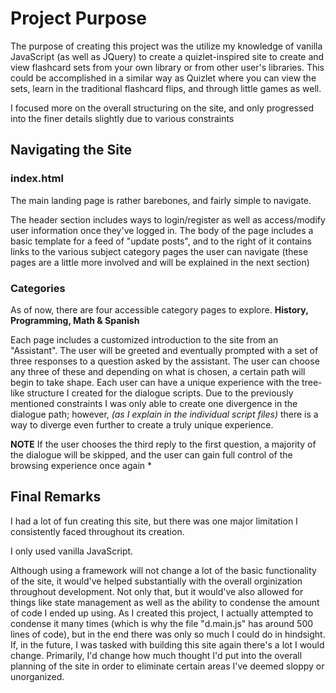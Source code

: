 # Project Purpose

The purpose of creating this project was the utilize my knowledge of vanilla JavaScript (as well as JQuery) to create a quizlet-inspired site to create and view flashcard sets from your own library or from other user's libraries.  This could be accomplished in a similar way as Quizlet where you can view the sets, learn in the traditional flashcard flips, and through little games as well.

I focused more on the overall structuring on the site, and only progressed into the finer details slightly due to various constraints

## Navigating the Site

### index.html

The main landing page is rather barebones, and fairly simple to navigate.

The header section includes ways to login/register as well as access/modify user information once they've logged in.
The body of the page includes a basic template for a feed of "update posts", and to the right of it contains links to the various subject category pages the user can navigate (these pages are a little more involved and will be explained in the next section)

### Categories

As of now, there are four accessible category pages to explore.
**History, Programming, Math & Spanish**

Each page includes a customized introduction to the site from an "Assistant".
The user will be greeted and eventually prompted with a set of three responses to a question asked by the assistant.  The user can choose any three of these and depending on what is chosen, a certain path will begin to take shape.  Each user can have a unique experience with the tree-like structure I created for the dialogue scripts.  Due to the previously mentioned constraints I was only able to create one divergence in the dialogue path; however, *(as I explain in the individual script files)* there is a way to diverge even further to create a truly unique experience.

**NOTE** If the user chooses the third reply to the first question, a majority of the dialogue will be skipped, and the user can gain full control of the browsing experience once again *


## Final Remarks

I had a lot of fun creating this site, but there was one major limitation I consistently faced throughout its creation.

I only used vanilla JavaScript.

Although using a framework will not change a lot of the basic functionality of the site, it would've helped substantially with the overall orginization throughout development.  Not only that, but it would've also allowed for things like state management as well as the ability to condense the amount of code I ended up using.  As I created this project, I actually attempted to condense it many times (which is why the file "d.main.js" has around 500 lines of code), but in the end there was only so much I could do in hindsight.  If, in the future, I was tasked with building this site again there's a lot I would change.  Primarily, I'd change how much thought I'd put into the overall planning of the site in order to eliminate certain areas I've deemed sloppy or unorganized.

